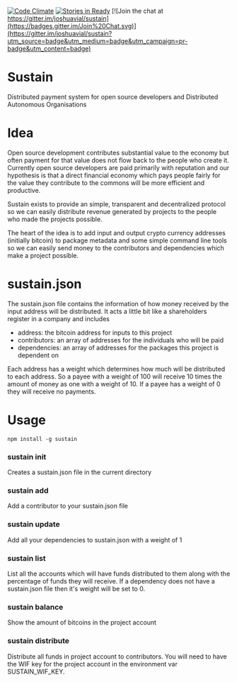 [![Code Climate](https://codeclimate.com/github/joshuavial/sustain/badges/gpa.svg)](https://codeclimate.com/github/joshuavial/sustain)
[![Stories in Ready](https://badge.waffle.io/joshuavial/sustain.png?label=ready&title=Ready)](http://waffle.io/joshuavial/sustain) [![Join the chat at https://gitter.im/joshuavial/sustain](https://badges.gitter.im/Join%20Chat.svg)](https://gitter.im/joshuavial/sustain?utm_source=badge&utm_medium=badge&utm_campaign=pr-badge&utm_content=badge)

# Sustain

Distributed payment system for open source developers and Distributed Autonomous Organisations

# Idea

Open source development contributes substantial value to the economy but often payment for that value does not flow back to the people who create it. Currently open source developers are paid primarily with reputation and our hypothesis is that a direct financial economy which pays people fairly for the value they contribute to the commons will be more efficient and productive.

Sustain exists to provide an simple, transparent and decentralized protocol so we can easily distribute revenue generated by projects to the people who made the projects possible.

The heart of the idea is to add input and output crypto currency addresses (initially bitcoin) to package metadata and some simple command line tools so we can easily send money to the contributors and dependencies which make a project possible.

# sustain.json

The sustain.json file contains the information of how money received by the input address will be distributed. It acts a little bit like a shareholders register in a company and includes

* address: the bitcoin address for inputs to this project
* contributors: an array of addresses for the individuals who will be paid
* dependencies: an array of addresses for the packages this project is dependent on

Each address has a weight which determines how much will be distributed to each address. So a payee with a weight of 100 will receive 10 times the amount of money as one with a weight of 10. If a payee has a weight of 0 they will receive no payments.

# Usage

`npm install -g sustain`

### sustain init <project-bitcoin-address>
Creates a sustain.json file in the current directory

### sustain add <username> <user-bitcoin-address>
Add a contributor to your sustain.json file

### sustain update
Add all your dependencies to sustain.json with a weight of 1 

### sustain list
List all the accounts which will have funds distributed to them along with the percentage of funds they will receive. If a dependency does not have a sustain.json file then it's weight will be set to 0.

### sustain balance
Show the amount of bitcoins in the project account

### sustain distribute
Distribute all funds in project account to contributors.
You will need to have the WIF key for the project account in the environment var SUSTAIN_WIF_KEY.
